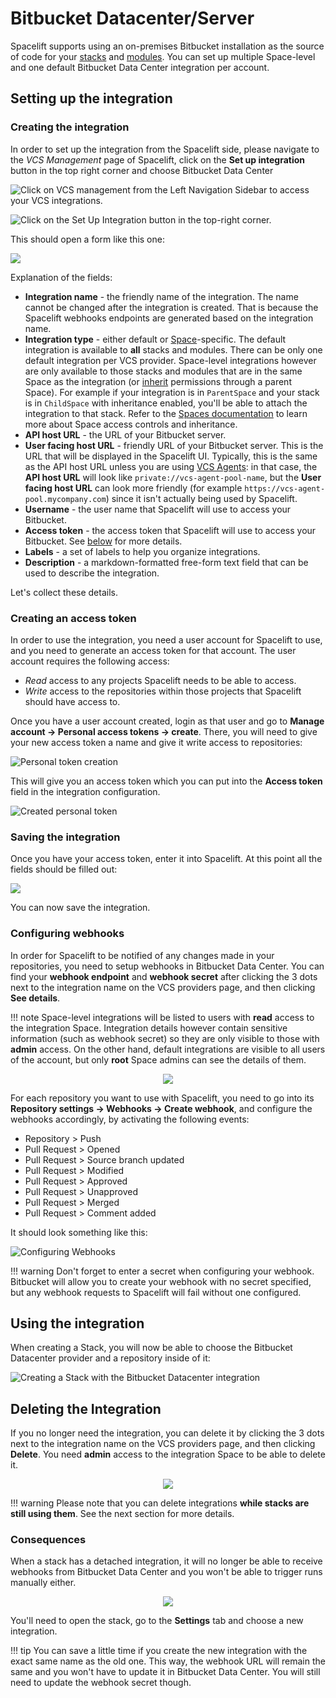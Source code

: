 # Bitbucket Datacenter/Server

Spacelift supports using an on-premises Bitbucket installation as the source of code for your [stacks](../../concepts/stack/README.md) and [modules](../../vendors/terraform/module-registry.md). You can set up multiple Space-level and one default Bitbucket Data Center integration per account.

## Setting up the integration

### Creating the integration

In order to set up the integration from the Spacelift side, please navigate to the _VCS Management_ page of Spacelift, click on the **Set up integration** button in the top right corner and choose Bitbucket Data Center

![Click on VCS management from the Left Navigation Sidebar to access your VCS integrations.](../../assets/screenshots/BitbucketDatacenter_vcs_management.png)

 ![Click on the Set Up Integration button in the top-right corner.](../../assets/screenshots/BitbucketDatacenter_set_up_integration.png)

This should open a form like this one:

![](../../assets/screenshots/BitbucketDatacenter_create_form.png)

Explanation of the fields:

- **Integration name** - the friendly name of the integration. The name cannot be changed after the integration is created. That is because the Spacelift webhooks endpoints are generated based on the integration name.
- **Integration type** - either default or [Space](../../concepts/spaces/README.md)-specific. The default integration is available to **all** stacks and modules. There can be only one default integration per VCS provider. Space-level integrations however are only available to those stacks and modules that are in the same Space as the integration (or [inherit](../../concepts/spaces/access-control.md#inheritance) permissions through a parent Space). For example if your integration is in `ParentSpace` and your stack is in `ChildSpace` with inheritance enabled, you'll be able to attach the integration to that stack. Refer to the [Spaces documentation](../../concepts/spaces/access-control.md) to learn more about Space access controls and inheritance.
- **API host URL** - the URL of your Bitbucket server.
- **User facing host URL** - friendly URL of your Bitbucket server. This is the URL that will be displayed in the Spacelift UI. Typically, this is the same as the API host URL unless you are using [VCS Agents](../../concepts/vcs-agent-pools.md): in that case, the **API host URL** will look like `private://vcs-agent-pool-name`, but the **User facing host URL** can look more friendly (for example `https://vcs-agent-pool.mycompany.com`) since it isn't actually being used by Spacelift.
- **Username** -  the user name that Spacelift will use to access your Bitbucket.
- **Access token** - the access token that Spacelift will use to access your Bitbucket. See [below](#creating-an-access-token) for more details.
- **Labels** - a set of labels to help you organize integrations.
- **Description** - a markdown-formatted free-form text field that can be used to describe the integration.

Let's collect these details.

### Creating an access token

In order to use the integration, you need a user account for Spacelift to use, and you need to generate an access token for that account. The user account requires the following access:

- _Read_ access to any projects Spacelift needs to be able to access.
- _Write_ access to the repositories within those projects that Spacelift should have access to.

Once you have a user account created, login as that user and go to **Manage account -> Personal access tokens -> create**. There, you will need to give your new access token a name and give it write access to repositories:

![Personal token creation](<../../assets/screenshots/image (65).png>)

This will give you an access token which you can put into the **Access token** field in the integration configuration.

![Created personal token](<../../assets/screenshots/image (66).png>)

### Saving the integration

Once you have your access token, enter it into Spacelift. At this point all the fields should be filled out:

![](../../assets/screenshots/BitbucketDatacenter_save_from.png)

You can now save the integration.

### Configuring webhooks

In order for Spacelift to be notified of any changes made in your repositories, you need to setup webhooks in Bitbucket Data Center. You can find your **webhook endpoint** and **webhook secret** after clicking the 3 dots next to the integration name on the VCS providers page, and then clicking **See details**.

!!! note
    Space-level integrations will be listed to users with **read** access to the integration Space. Integration details however contain sensitive information (such as webhook secret) so they are only visible to those with **admin** access. On the other hand, default integrations are visible to all users of the account, but only **root** Space admins can see the details of them.

<p align="center">
  <img src="../../assets/screenshots/BitbucketDatacenter_details.png"/>
</p>

For each repository you want to use with Spacelift, you need to go into its **Repository settings -> Webhooks -> Create webhook**, and configure the webhooks accordingly, by activating the following events:

- Repository > Push
- Pull Request > Opened
- Pull Request > Source branch updated
- Pull Request > Modified
- Pull Request > Approved
- Pull Request > Unapproved
- Pull Request > Merged
- Pull Request > Comment added

It should look something like this:

![Configuring Webhooks](<../../assets/screenshots/bitbucket-datacenter-webhook-settings.png>)

!!! warning
    Don't forget to enter a secret when configuring your webhook. Bitbucket will allow you to create your webhook with no secret specified, but any webhook requests to Spacelift will fail without one configured.

## Using the integration

When creating a Stack, you will now be able to choose the Bitbucket Datacenter provider and a repository inside of it:

![Creating a Stack with the Bitbucket Datacenter integration](<../../assets/screenshots/BitbucketDatacenter_create_stack.png>)

## Deleting the Integration

If you no longer need the integration, you can delete it by clicking the 3 dots next to the integration name on the VCS providers page, and then clicking **Delete**. You need **admin** access to the integration Space to be able to delete it.

<p align="center">
  <img src="../../assets/screenshots/BitbucketDatacenter_deletion_button.png"/>
</p>

!!! warning
    Please note that you can delete integrations **while stacks are still using them**. See the next section for more details.

### Consequences

When a stack has a detached integration, it will no longer be able to receive webhooks from Bitbucket Data Center and you won't be able to trigger runs manually either.

<p align="center">
  <img src="../../assets/screenshots/BitbucketDatacenter_detached_stack.png"/>
</p>

You'll need to open the stack, go to the **Settings** tab and choose a new integration.

!!! tip
    You can save a little time if you create the new integration with the exact same name as the old one. This way, the webhook URL will remain the same and you won't have to update it in Bitbucket Data Center. You will still need to update the webhook secret though.
